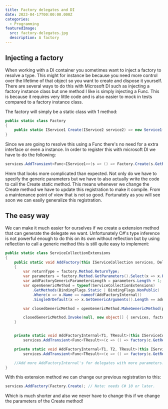 ```yaml
---
title: Factory delegates and DI
date: 2023-04-17T00:00:00.000Z
categories:
  - Programming
featuredImage:
  src: factory-delegates.jpg
  description: A factory
---
```


## Injecting a factory

When working with a DI container you sometimes want to inject a factory to resolve a type. This might for instance be because you need more control over the lifetime of that object so you want to create and dispose it yourself. There are several ways to do this with Microsoft DI such as injecting a factory instance class but one method I like is simply injecting a Func. This is because it requires very little code and is also easier to mock in tests compared to a factory instance class.

The factory will simply be a static class with 1 method:

```cs
public static class Factory
{
    public static IService1 Create(IService2 service2) => new Service1(service2);
}
```

Since we are going to resolve this using a Func there's no need for a extra interface or even a instance. In order to register this with microsoft DI we have to do the following:

```cs
services.AddTransient<Func<IService1>>(s => () => Factory.Create(s.GetRequiredService<IService2>()));
```

Hmm that looks more complicated than expected. Not only do we have to specify the generic parameters but we have to also actually write the code to call the Create static method. This means whenever we change the Create method we have to update this registration to make it compile. From a maintenance point of view that is not so good. Fortunately as you will see soon we can easily generalize this registration.

## The easy way

We can make it much easier for ourselves if we create a extension method that can generate the delegate we want. Unfortunately C#'s type inference is not powerful enough to do this on its own without reflection but by using reflection to call a generic method this is still quite easy to implement:

```cs
public static class ServiceCollectionExtensions
{
    public static void AddFactory(this IServiceCollection services, Delegate factory)
    {
        var returnType = factory.Method.ReturnType;
        var parameters = factory.Method.GetParameters().Select(x => x.ParameterType).ToArray();
        var addFactoryGenericParametersLength = parameters.Length + 1;
        var openGenericMethod = typeof(ServiceCollectionExtensions)
            .GetMethods(BindingFlags.Static | BindingFlags.NonPublic)
            .Where(x => x.Name == nameof(AddFactoryInternal))
            .SingleOrDefault(x => x.GetGenericArguments().Length == addFactoryGenericParametersLength);

        var closedGenericMethod = openGenericMethod.MakeGenericMethod(parameters.Concat(new[] { returnType }).ToArray());

        closedGenericMethod.Invoke(null, new object[] { services, factory });
    }


    private static void AddFactoryInternal<T1, TResult>(this IServiceCollection services, Func<T1, TResult> factory) =>
        services.AddTransient<Func<TResult>>(c => () => factory(c.GetRequiredService<T1>()));

    private static void AddFactoryInternal<T1, T2, TResult>(this IServiceCollection services, Func<T1, T2, TResult> factory) =>
        services.AddTransient<Func<TResult>>(c => () => factory(c.GetRequiredService<T1>(), c.GetRequiredService<T2>()));

    //Add more AddFactoryInternal's for delegates with more parameters...
}
```

With this extension method we can change our previous registration to this:

```cs
services.AddFactory(Factory.Create); // Note: needs C# 10 or later.
```

Which is much shorter and also we never have to change this if we change the parameters of the Create method!
